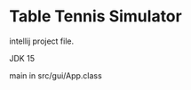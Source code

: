 <h1>Table Tennis Simulator</h1>
<p>intellij project file.</p>
<p>JDK 15</p>
<p>main in src/gui/App.class</p>

